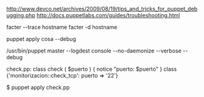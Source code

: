 http://www.devco.net/archives/2009/08/19/tips_and_tricks_for_puppet_debugging.php
http://docs.puppetlabs.com/guides/troubleshooting.html


facter --trace hostname
facter -d hostname


puppet apply cosa --debug


/usr/bin/puppet master --logdest console --no-daemonize --verbose --debug



check.pp:
class check (
  $puerto
)
{
  notice "puerto: $puerto"
} 
class {'monitorizacion::check_tcp': puerto => '22'}

$ puppet apply check.pp
